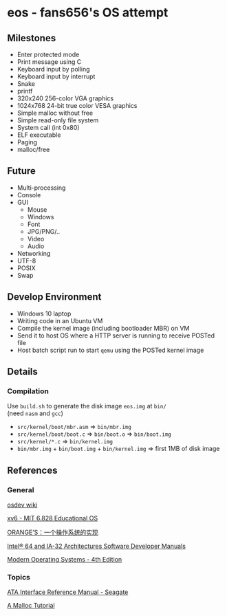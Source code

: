 # eos - fans656's OS attempt

## Milestones

- Enter protected mode
- Print message using C
- Keyboard input by polling
- Keyboard input by interrupt
- Snake
- printf
- 320x240 256-color VGA graphics
- 1024x768 24-bit true color VESA graphics
- Simple malloc without free
- Simple read-only file system
- System call (int 0x80)
- ELF executable
- Paging
- malloc/free

## Future

- Multi-processing
- Console
- GUI
  - Mouse
  - Windows
  - Font
  - JPG/PNG/..
  - Video
  - Audio
- Networking
- UTF-8
- POSIX
- Swap

## Develop Environment

- Windows 10 laptop
- Writing code in an Ubuntu VM
- Compile the kernel image (including bootloader MBR) on VM
- Send it to host OS where a HTTP server is running to receive POSTed file
- Host batch script run to start `qemu` using the POSTed kernel image

## Details

### Compilation

Use `build.sh` to generate the disk image `eos.img` at `bin/`  
(need `nasm` and `gcc`)

- `src/kernel/boot/mbr.asm` => `bin/mbr.img`
- `src/kernel/boot/boot.c` => `bin/boot.o` => `bin/boot.img`
- `src/kernel/*.c` => `bin/kernel.img`
- `bin/mbr.img` + `bin/boot.img` + `bin/kernel.img` => first 1MB of disk image

## References

### General

[osdev wiki](http://wiki.osdev.org/Main_Page)

[xv6 - MIT 6.828 Educational OS](https://pdos.csail.mit.edu/6.828/2012/xv6.html)

[ORANGE’S：一个操作系统的实现](https://book.douban.com/subject/3735649/)

[Intel® 64 and IA-32 Architectures Software Developer Manuals](https://software.intel.com/en-us/articles/intel-sdm)

[Modern Operating Systems - 4th Edition](https://github.com/yuanhui-yang/Modern-Operating-Systems/blob/master/Modern%20Operating%20Systems%20-%204th%20Edition.pdf)

### Topics

[ATA Interface Reference Manual - Seagate](http://bit.ly/2ynS9BO)

[A Malloc Tutorial](http://www.inf.udec.cl/~leo/Malloc_tutorial.pdf)
